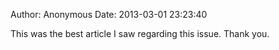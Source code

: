 Author: Anonymous
Date: 2013-03-01 23:23:40

This was the best article I saw regarding this issue.
Thank you.

